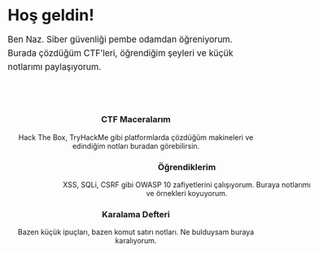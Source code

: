 <div style="display: flex; align-items: center; justify-content: space-between; gap: 40px; flex-wrap: wrap; margin-top: 60px;">

  <!-- Sol taraf: Karşılama metni -->
  <div style="flex: 1; min-width: 250px;">
    <h1 style="font-size: 2.2em; margin-bottom: 12px;">Hoş geldin!</h1>
    <p style="font-size: 1.2em; line-height: 1.6;">
      Ben Naz. Siber güvenliği pembe odamdan öğreniyorum.<br>
      Burada çözdüğüm CTF’leri, öğrendiğim şeyleri ve küçük notlarımı paylaşıyorum.
    </p>
  </div>

  <!-- Sağ taraf: Selamlayan avatar -->
  <div style="flex: 1; min-width: 250px; text-align: center;">
    <style>
      .waving-avatar {
        width: 220px;
        height: 220px;
        border-radius: 50%;
        object-fit: cover;
        box-shadow: 0 4px 12px rgba(0, 0, 0, 0.2);
        transition: transform 0.3s ease;
      }

      .waving-avatar:hover {
        transform: rotate(3deg) scale(1.05);
      }
    </style>
    <img src="{{ '/assets/images/waving.png' | relative_url }}" alt="Naz Avatar" class="waving-avatar">
  </div>
</div>

<!-- Altına Eklenen Kartlar -->
<div style="display: flex; flex-direction: column; gap: 40px; margin-top: 80px; padding: 0 20px;">
  <style>
    .card {
      background-color: #1e1e1e;
      color: #eee;
      padding: 24px;
      border-radius: 16px;
      box-shadow: 0 4px 12px rgba(0,0,0,0.2);
      opacity: 0;
      transform: translateY(40px);
      transition: all 0.8s ease;
      max-width: 800px;
      margin: 0 auto;
    }

    .fade-in-left {
      transform: translateX(-100px);
    }

    .fade-in-right {
      transform: translateX(100px);
    }

    .card.visible {
      opacity: 1;
      transform: translateX(0);
    }
  </style>

  <div class="card fade-in-left">
    <h3>CTF Maceralarım</h3>
    <p>Hack The Box, TryHackMe gibi platformlarda çözdüğüm makineleri ve edindiğim notları buradan görebilirsin.</p>
  </div>

  <div class="card fade-in-right">
    <h3>Öğrendiklerim</h3>
    <p>XSS, SQLi, CSRF gibi OWASP 10 zafiyetlerini çalışıyorum. Buraya notlarımı ve örnekleri koyuyorum.</p>
  </div>

  <div class="card fade-in-left">
    <h3>Karalama Defteri</h3>
    <p>Bazen küçük ipuçları, bazen komut satırı notları. Ne bulduysam buraya karalıyorum.</p>
  </div>
</div>

<script>
  document.addEventListener("DOMContentLoaded", function() {
    const cards = document.querySelectorAll('.card');

    function revealOnScroll() {
      const triggerBottom = window.innerHeight * 0.85;

      cards.forEach(card => {
        const cardTop = card.getBoundingClientRect().top;
        if (cardTop < triggerBottom) {
          card.classList.add('visible');
        }
      });
    }

    window.addEventListener('scroll', revealOnScroll);
    revealOnScroll();
  });
</script>
